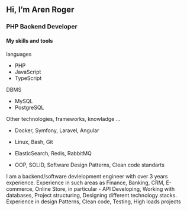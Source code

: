 ## Hi, I’m Aren Roger 
### PHP Backend Developer

#### My skills and tools

languages
  - PHP
  - JavaScript
  - TypeScript

DBMS
  - MySQL
  - PostgreSQL

Other technologies, frameworks, knowladge ...
 - Docker, Symfony, Laravel, Angular
 
 - Linux, Bash, Git
 
 - ElasticSearch, Redis, RabbitMQ

 - OOP, SOLID, Software Design Patterns, Clean code standarts


I am a backend/software devlelopment engineer with over 3 years experience.
Experience in such areas as Finance, Banking, CRM, E-commerce, Online Store, in particular - API Developing, Working with databases, Project structuring, Designing different technology stacks.
Experience in design Patterns, Clean code, Testing, High loads projects

<!---
ArenRoger/ArenRoger is a ✨ special ✨ repository because its `README.md` (this file) appears on your GitHub profile.
You can click the Preview link to take a look at your changes.
--->
